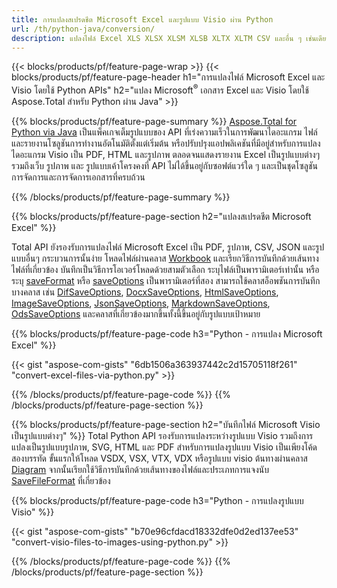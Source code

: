 ```yaml
---
title: การแปลงสเปรดชีต Microsoft Excel และรูปแบบ Visio ผ่าน Python 
url: /th/python-java/conversion/
description: แปลงไฟล์ Excel XLS XLSX XLSM XLSB XLTX XLTM CSV และอื่น ๆ เช่นเดียวกับรูปแบบ Visio VSDX VSX VTX VDX VSSX VSTX VSDM VSSM VSTM VSTM ฯลฯ เพียงไม่กี่บรรทัดของรหัส Python
---
```


{{< blocks/products/pf/feature-page-wrap >}}
{{< blocks/products/pf/feature-page-header h1="การแปลงไฟล์ Microsoft Excel และ Visio โดยใช้ Python APIs" h2="แปลง Microsoft<sup>&reg;</sup> เอกสาร Excel และ Visio โดยใช้ Aspose.Total สำหรับ Python ผ่าน Java" >}}

{{% blocks/products/pf/feature-page-summary %}}
[Aspose.Total for Python via Java](https://products.aspose.com/total/python-java/) เป็นแพ็คเกจเต็มรูปแบบของ API ที่เร่งความเร็วในการพัฒนาไดอะแกรม ไฟล์ และรายงานโซลูชันการทำงานอัตโนมัติตั้งแต่เริ่มต้น หรือปรับปรุงแอปพลิเคชันที่มีอยู่สำหรับการแปลงไดอะแกรม Visio เป็น PDF, HTML และรูปภาพ ตลอดจนแสดงรายงาน Excel เป็นรูปแบบต่างๆ รวมถึงเว็บ รูปภาพ และ รูปแบบเค้าโครงคงที่ API ไม่ได้ขึ้นอยู่กับซอฟต์แวร์ใด ๆ และเป็นชุดโซลูชันการจัดการและการจัดการเอกสารที่ครบถ้วน

{{% /blocks/products/pf/feature-page-summary  %}}

{{% blocks/products/pf/feature-page-section  h2="แปลงสเปรดชีต Microsoft Excel" %}}

Total API ยังรองรับการแปลงไฟล์ Microsoft Excel เป็น PDF, รูปภาพ, CSV, JSON และรูปแบบอื่นๆ กระบวนการนั้นง่าย โหลดไฟล์ผ่านคลาส [Workbook](https://reference.aspose.com/cells/python-java/asposecells.api/Workbook) และเรียกวิธีการบันทึกด้วยเส้นทางไฟล์ที่เกี่ยวข้อง บันทึกเป็นวิธีการโอเวอร์โหลดด้วยสามตัวเลือก ระบุไฟล์เป็นพารามิเตอร์เท่านั้น หรือระบุ [saveFormat](https://reference.aspose.com/cells/python-java/asposecells.api/SaveFormat) หรือ [saveOptions](https://reference.aspose.com/cells/python-java/asposecells.api/SaveOptions) เป็นพารามิเตอร์ที่สอง สามารถใช้คลาสอ็อพชันการบันทึกบางคลาส เช่น [DifSaveOptions](https://reference.aspose.com/cells/python-java/asposecells.api/DifSaveOptions), [DocxSaveOptions](https://reference.aspose.com/cells/python-java/asposecells.api/DocxSaveOptions), [HtmlSaveOptions](https://reference.aspose.com/cells/python-java/asposecells.api/HtmlSaveOptions), [ImageSaveOptions](https://reference.aspose.com/cells/python-java/asposecells.api/ImageSaveOptions), [JsonSaveOptions](https://reference.aspose.com/cells/python-java/asposecells.api/JsonSaveOptions), [MarkdownSaveOptions](https://reference.aspose.com/cells/python-java/asposecells.api/MarkdownSaveOptions), [OdsSaveOptions](https://reference.aspose.com/cells/python-java/asposecells.api/OdsSaveOptions) และคลาสที่เกี่ยวข้องมากขึ้นทั้งนี้ขึ้นอยู่กับรูปแบบเป้าหมาย

{{% blocks/products/pf/feature-page-code h3="Python - การแปลง Microsoft Excel" %}}

{{< gist "aspose-com-gists" "6db1506a363937442c2d15705118f261" "convert-excel-files-via-python.py" >}}

{{% /blocks/products/pf/feature-page-code  %}}
{{% /blocks/products/pf/feature-page-section %}}

{{% blocks/products/pf/feature-page-section  h2="บันทึกไฟล์ Microsoft Visio เป็นรูปแบบต่างๆ" %}}
Total Python API รองรับการแปลงระหว่างรูปแบบ Visio รวมถึงการแปลงเป็นรูปแบบรูปภาพ, SVG, HTML และ PDF สำหรับการแปลงรูปแบบ Visio เป็นเพียงโค้ดสองบรรทัด ขั้นแรกให้โหลด VSDX, VSX, VTX, VDX หรือรูปแบบ visio ต้นทางผ่านคลาส [Diagram](https://reference.aspose.com/diagram/python-java/asposediagram.api/Diagram) จากนั้นเรียกใช้วิธีการบันทึกด้วยเส้นทางของไฟล์และประเภทการแจงนับ [SaveFileFormat](https://reference.aspose.com/diagram/python-java/asposediagram.api/SaveFileFormat) ที่เกี่ยวข้อง  

{{% blocks/products/pf/feature-page-code h3="Python - การแปลงรูปแบบ Visio" %}}

{{< gist "aspose-com-gists" "b70e96cfdacd18332dfe0d2ed137ee53" "convert-visio-files-to-images-using-python.py" >}}

{{% /blocks/products/pf/feature-page-code  %}}
{{% /blocks/products/pf/feature-page-section %}}